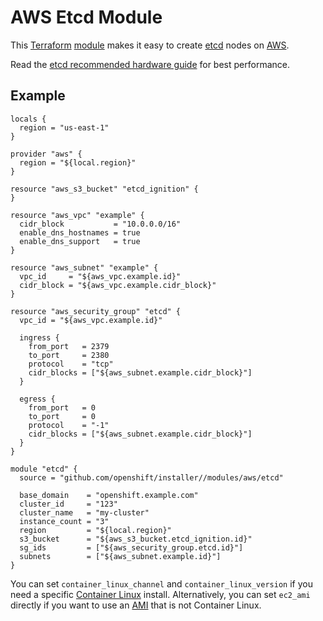 # AWS Etcd Module

This [Terraform][] [module][] makes it easy to create [etcd][] nodes on [AWS][].

Read the [etcd recommended hardware guide][hardware] for best performance.

## Example

```hcl
locals {
  region = "us-east-1"
}

provider "aws" {
  region = "${local.region}"
}

resource "aws_s3_bucket" "etcd_ignition" {
}

resource "aws_vpc" "example" {
  cidr_block           = "10.0.0.0/16"
  enable_dns_hostnames = true
  enable_dns_support   = true
}

resource "aws_subnet" "example" {
  vpc_id     = "${aws_vpc.example.id}"
  cidr_block = "${aws_vpc.example.cidr_block}"
}

resource "aws_security_group" "etcd" {
  vpc_id = "${aws_vpc.example.id}"

  ingress {
    from_port   = 2379
    to_port     = 2380
    protocol    = "tcp"
    cidr_blocks = ["${aws_subnet.example.cidr_block}"]
  }

  egress {
    from_port   = 0
    to_port     = 0
    protocol    = "-1"
    cidr_blocks = ["${aws_subnet.example.cidr_block}"]
  }
}

module "etcd" {
  source = "github.com/openshift/installer//modules/aws/etcd"

  base_domain    = "openshift.example.com"
  cluster_id     = "123"
  cluster_name   = "my-cluster"
  instance_count = "3"
  region         = "${local.region}"
  s3_bucket      = "${aws_s3_bucket.etcd_ignition.id}"
  sg_ids         = ["${aws_security_group.etcd.id}"]
  subnets        = ["${aws_subnet.example.id}"]
}
```

You can set `container_linux_channel` and `container_linux_version` if you need a specific [Container Linux][container-linux] install.
Alternatively, you can set `ec2_ami` directly if you want to use an [AMI][] that is not Container Linux.

[AMI]: https://docs.aws.amazon.com/AWSEC2/latest/UserGuide/AMIs.html
[AWS]: https://aws.amazon.com/
[container-linux]: https://coreos.com/os/docs/latest/
[etcd]: https://github.com/coreos/etcd
[hardware]: https://github.com/coreos/etcd/blob/v3.3.8/Documentation/op-guide/hardware.md#example-hardware-configurations
[module]: https://www.terraform.io/docs/modules/
[Terraform]: https://www.terraform.io/
